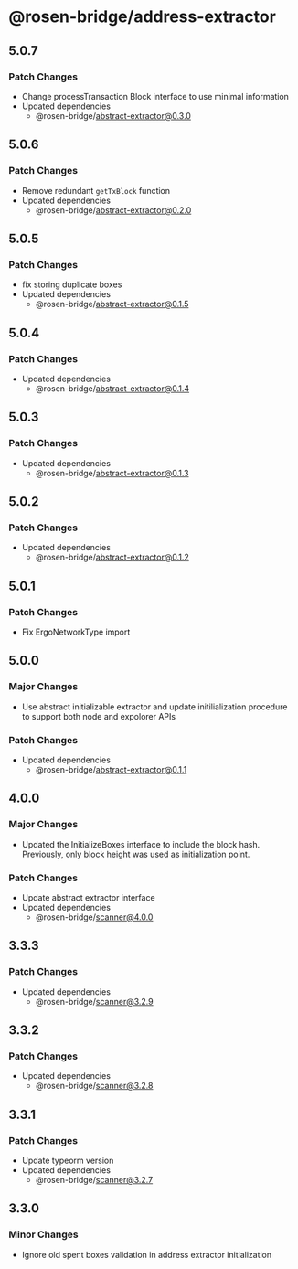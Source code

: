 # @rosen-bridge/address-extractor

## 5.0.7

### Patch Changes

- Change processTransaction Block interface to use minimal information
- Updated dependencies
  - @rosen-bridge/abstract-extractor@0.3.0

## 5.0.6

### Patch Changes

- Remove redundant `getTxBlock` function
- Updated dependencies
  - @rosen-bridge/abstract-extractor@0.2.0

## 5.0.5

### Patch Changes

- fix storing duplicate boxes
- Updated dependencies
  - @rosen-bridge/abstract-extractor@0.1.5

## 5.0.4

### Patch Changes

- Updated dependencies
  - @rosen-bridge/abstract-extractor@0.1.4

## 5.0.3

### Patch Changes

- Updated dependencies
  - @rosen-bridge/abstract-extractor@0.1.3

## 5.0.2

### Patch Changes

- Updated dependencies
  - @rosen-bridge/abstract-extractor@0.1.2

## 5.0.1

### Patch Changes

- Fix ErgoNetworkType import

## 5.0.0

### Major Changes

- Use abstract initializable extractor and update initilialization procedure to support both node and expolorer APIs

### Patch Changes

- Updated dependencies
  - @rosen-bridge/abstract-extractor@0.1.1

## 4.0.0

### Major Changes

- Updated the InitializeBoxes interface to include the block hash. Previously, only block height was used as initialization point.

### Patch Changes

- Update abstract extractor interface
- Updated dependencies
  - @rosen-bridge/scanner@4.0.0

## 3.3.3

### Patch Changes

- Updated dependencies
  - @rosen-bridge/scanner@3.2.9

## 3.3.2

### Patch Changes

- Updated dependencies
  - @rosen-bridge/scanner@3.2.8

## 3.3.1

### Patch Changes

- Update typeorm version
- Updated dependencies
  - @rosen-bridge/scanner@3.2.7

## 3.3.0

### Minor Changes

- Ignore old spent boxes validation in address extractor initialization
